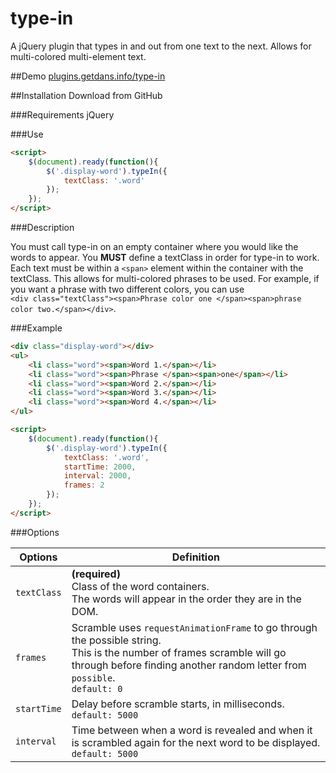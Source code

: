 # type-in
A jQuery plugin that types in and out from one text to the next. Allows for multi-colored multi-element text.

##Demo
[plugins.getdans.info/type-in](http://plugins.getdans.info/type-in)

##Installation
Download from GitHub

###Requirements
jQuery

###Use
```html
<script>
    $(document).ready(function(){
        $('.display-word').typeIn({
            textClass: '.word'
        });
    });
</script>
```
###Description

You must call type-in on an empty container where you would like the words to appear. You **MUST** define a textClass in order for type-in to work. Each text must be within a `<span>` element within the container with the textClass. This allows for multi-colored phrases to be used. For example, if you want a phrase with two different colors, you can use<br>`<div class="textClass"><span>Phrase color one </span><span>phrase color two.</span></div>`.

###Example

```html
<div class="display-word"></div>
<ul>
    <li class="word"><span>Word 1.</span></li>
    <li class="word"><span>Phrase </span><span>one</span></li>
    <li class="word"><span>Word 2.</span></li>
    <li class="word"><span>Word 3.</span></li>
    <li class="word"><span>Word 4.</span></li>
</ul>

<script>
    $(document).ready(function(){
        $('.display-word').typeIn({
            textClass: '.word',
            startTime: 2000,
            interval: 2000,
            frames: 2
        });
    });
</script>
```

###Options

Options     | Definition
----------- | ------------------------------------------------------------------------------------------------------------------------------------------------------------------------------------------------------- 
`textClass` | **(required)**<br>Class of the word containers.<br>The words will appear in the order they are in the DOM.
`frames`    | Scramble uses `requestAnimationFrame` to go through the possible string.<br>This is the number of frames scramble will go through before finding another random letter from `possible`.<br>`default: 0`
`startTime` | Delay before scramble starts, in milliseconds.<br>`default: 5000`
`interval`  | Time between when a word is revealed and when it is scrambled again for the next word to be displayed.<br>`default: 5000`